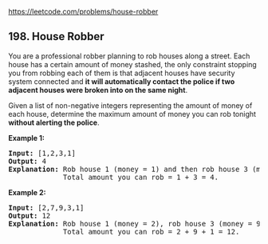 https://leetcode.com/problems/house-robber

## 198. House Robber

<div><p>You are a professional robber planning to rob houses along a street. Each house has a certain amount of money stashed, the only constraint stopping you from robbing each of them is that adjacent houses have security system connected and <b>it will automatically contact the police if two adjacent houses were broken into on the same night</b>.</p>
<p>Given a list of non-negative integers representing the amount of money of each house, determine the maximum amount of money you can rob tonight <b>without alerting the police</b>.</p>
<p><strong>Example 1:</strong></p>
<pre><strong>Input:</strong> [1,2,3,1]
<strong>Output:</strong> 4
<strong>Explanation:</strong> Rob house 1 (money = 1) and then rob house 3 (money = 3).
             Total amount you can rob = 1 + 3 = 4.</pre>
<p><strong>Example 2:</strong></p>
<pre><strong>Input:</strong> [2,7,9,3,1]
<strong>Output:</strong> 12
<strong>Explanation:</strong> Rob house 1 (money = 2), rob house 3 (money = 9) and rob house 5 (money = 1).
             Total amount you can rob = 2 + 9 + 1 = 12.
</pre>
</div>
